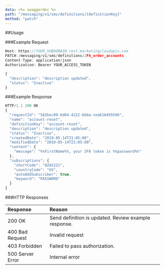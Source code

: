 ```yaml
---
data: <%= swaggerdoc %>
path: "/messaging/v1/sms/definitions/{definitionKey}"
method: "patch"
---
```

##Usage

###Example Request
```js
Host: https://YOUR_SUBDOMAIN.rest.marketingcloudapis.com
PATCH /messaging/v1/sms/definitions/2FA_order_accounts
Content-Type: application/json
Authorization: Bearer YOUR_ACCESS_TOKEN

{
  "description": "description updated",
  "status": "Inactive"
}
```

###Example Response
```js
HTTP/1.1 200 OK
{
  "requestId": "582bec09-6d04-4222-bbba-cea616495596",
  "name": "account-reset",
  "definitionKey": "account-reset",
  "description": "description updated",
  "status": "Inactive",
  "createdDate": "2019-05-14T21:05:00",
  "modifiedDate": "2019-05-14T21:05:00",
  "content": {
    "message": "%%FirstName%%, your 2FA token is %%password%%"
  },
  "subscriptions": {
    "shortCode": "8201221",
    "countryCode": "US",
    "autoAddSubscriber": true,
    "keyword": "PASSWORD"
  }
}
```

###HTTP Responses
<table class="table table-hover">
<thead align="left">
<tr>
<th>Response</th>
<th>Reason</th>
</tr>
</thead>
<tbody>
<tr>
<td>200 OK</td>
<td>Send definition is updated. Review example response.</td>
</tr>
<tr>
<td>400 Bad Request</td>
<td>Invalid request</td>
</tr>
<tr>
<td>403 Forbidden</td>
<td>Failed to pass authorization.</td>
</tr>
<tr>
<td>500 Server Error</td>
<td>Internal error</td>
</tr>
</tbody>
</table>
